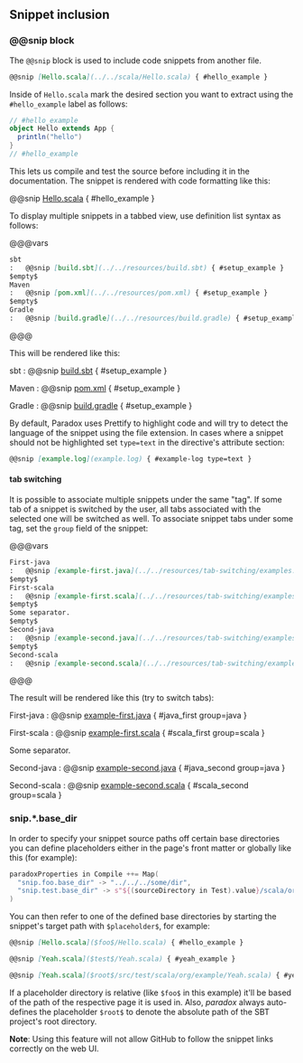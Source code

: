 Snippet inclusion
-----------------

### @@snip block

The `@@snip` block is used to include code snippets from another file.

```markdown
@@snip [Hello.scala](../../scala/Hello.scala) { #hello_example }
```

Inside of `Hello.scala` mark the desired section you want to extract using the `#hello_example` label as follows:

```scala
// #hello_example
object Hello extends App {
  println("hello")
}
// #hello_example
```

This lets us compile and test the source before including it in the documentation.
The snippet is rendered with code formatting like this:

@@snip [Hello.scala](../../scala/Hello.scala) { #hello_example }

To display multiple snippets in a tabbed view, use definition list syntax as follows:

@@@vars
```markdown
sbt
:   @@snip [build.sbt](../../resources/build.sbt) { #setup_example }
$empty$
Maven
:   @@snip [pom.xml](../../resources/pom.xml) { #setup_example }
$empty$
Gradle
:   @@snip [build.gradle](../../resources/build.gradle) { #setup_example }
```
@@@

This will be rendered like this:

sbt
:   @@snip [build.sbt](../../resources/build.sbt) { #setup_example }

Maven
:   @@snip [pom.xml](../../resources/pom.xml) { #setup_example }

Gradle
:   @@snip [build.gradle](../../resources/build.gradle) { #setup_example }

By default, Paradox uses Prettify to highlight code and will try to detect the
language of the snippet using the file extension. In cases where a snippet
should not be highlighted set `type=text` in the directive's attribute section:

```markdown
@@snip [example.log](example.log) { #example-log type=text }
```

#### tab switching

It is possible to associate multiple snippets under the same "tag". If some tab of a snippet is switched by the user, all tabs associated with the selected one will be switched as well. To associate snippet tabs under some tag, set the `group` field of the snippet:

@@@vars
```markdown
First-java
:   @@snip [example-first.java](../../resources/tab-switching/examples.java) { #java_first group=java }
$empty$
First-scala
:   @@snip [example-first.scala](../../resources/tab-switching/examples.scala) { #scala_first group=scala }
$empty$
Some separator.
$empty$
Second-java
:   @@snip [example-second.java](../../resources/tab-switching/examples.java) { #java_second group=java }
$empty$
Second-scala
:   @@snip [example-second.scala](../../resources/tab-switching/examples.scala) { #scala_second group=scala }
```
@@@

The result will be rendered like this (try to switch tabs):

First-java
:   @@snip [example-first.java](../../resources/tab-switching/examples.java) { #java_first group=java }

First-scala
:   @@snip [example-first.scala](../../resources/tab-switching/examples.scala) { #scala_first group=scala }

Some separator.

Second-java
:   @@snip [example-second.java](../../resources/tab-switching/examples.java) { #java_second group=java }

Second-scala
:   @@snip [example-second.scala](../../resources/tab-switching/examples.scala) { #scala_second group=scala }


### snip.*.base_dir

In order to specify your snippet source paths off certain base directories you can define placeholders
either in the page's front matter or globally like this (for example):

```sbt
paradoxProperties in Compile ++= Map(
  "snip.foo.base_dir" -> "../../../some/dir",
  "snip.test.base_dir" -> s"${(sourceDirectory in Test).value}/scala/org/example"
)
```

You can then refer to one of the defined base directories by starting the snippet's target path with `$placeholder$`,
for example:

```markdown
@@snip [Hello.scala]($foo$/Hello.scala) { #hello_example }

@@snip [Yeah.scala]($test$/Yeah.scala) { #yeah_example }

@@snip [Yeah.scala]($root$/src/test/scala/org/example/Yeah.scala) { #yeah_example }
```

If a placeholder directory is relative (like `$foo$` in this example) it'll be based of the path of the respective page
it is used in. Also, *paradox* always auto-defines the placeholder `$root$` to denote the absolute path of the
SBT project's root directory.

**Note**: Using this feature will not allow GitHub to follow the snippet links correctly on the web UI.
